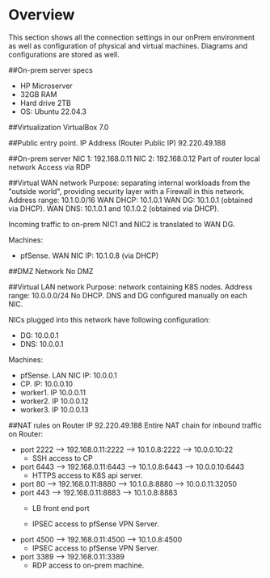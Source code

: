 # Overview

This section shows all the connection settings in our onPrem environment as well as configuration of physical and virtual machines.
Diagrams and configurations are stored as well.

##On-prem server specs
* HP Microserver 
* 32GB RAM
* Hard drive 2TB
* OS: Ubuntu 22.04.3

##Virtualization
VirtualBox 7.0 

##Public entry point. IP Address (Router Public IP)
92.220.49.188

##On-prem server
NIC 1: 192.168.0.11
NIC 2: 192.168.0.12
Part of router local network
Access via RDP

##Virtual WAN network
Purpose: separating internal workloads from the "outside world", providing security layer with a Firewall in this network.
Address range: 10.1.0.0/16
WAN DHCP: 10.1.0.1
WAN DG: 10.1.0.1 (obtained via DHCP). 
WAN DNS: 10.1.0.1 and 10.1.0.2 (obtained via DHCP). 

Incoming traffic to on-prem NIC1 and NIC2 is translated to WAN DG.

Machines:
* pfSense. WAN NIC IP: 10.1.0.8 (via DHCP)

##DMZ Network
No DMZ

##Virtual LAN network
Purpose: network containing K8S nodes.
Address range: 10.0.0.0/24
No DHCP. DNS and DG configured manually on each NIC.

NICs plugged into this network have following configuration:
* DG: 10.0.0.1
* DNS: 10.0.0.1

Machines: 
* pfSense. LAN NIC IP: 10.0.0.1
* CP. IP: 10.0.0.10
* worker1. IP 10.0.0.11
* worker2. IP 10.0.0.12
* worker3. IP 10.0.0.13

##NAT rules on Router IP 92.220.49.188
Entire NAT chain for inbound traffic on Router:
* port 2222 --> 192.168.0.11:2222 --> 10.1.0.8:2222 --> 10.0.0.10:22
  * SSH access to CP
* port 6443 --> 192.168.0.11:6443 --> 10.1.0.8:6443 --> 10.0.0.10:6443
  * HTTPS access to K8S api server.
* port 80 --> 192.168.0.11:8880 --> 10.1.0.8:8880 --> 10.0.0.11:32050
* port 443 --> 192.168.0.11:8883 --> 10.1.0.8:8883
  * LB front end port





  * IPSEC access to pfSense VPN Server.
* port 4500 --> 192.168.0.11:4500 --> 10.1.0.8:4500
  * IPSEC access to pfSense VPN Server.
* port 3389 --> 192.168.0.11:3389 
  * RDP access to on-prem machine.














